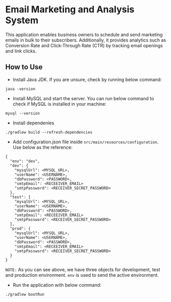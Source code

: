 # Email Marketing and Analysis System

This application enables business owners to schedule and send marketing emails in bulk to their subscribers. Additionally, it provides analytics such as Conversion Rate and Click-Through Rate (CTR) by tracking email openings and link clicks.

## How to Use

-   Install Java JDK. If you are unsure, check by running below command:

```
java -version
```

-   Install MySQL and start the server. You can run below command to check if MySQL is installed in your machine:

```
mysql --version
```

-   Install dependenies

```
./gradlew build --refresh-dependencies
```

-   Add configuration.json file inside `src/main/resources/configuration`. Use below as the reference:

```
{
  "env": "dev",
  "dev": {
    "mysqlUrl": <MYSQL_URL>,
    "userName": <USERNAME>,
    "dbPassword": <PASSWORD>,
    "smtpEmail": <RECEEIVER_EMAIL>
    "smtpPassword": <RECEIVER_SECRET_PASSWORD>
  },
  "test": {
    "mysqlUrl": <MYSQL_URL>,
    "userName": <USERNAME>,
    "dbPassword": <PASSWORD>,
    "smtpEmail": <RECEEIVER_EMAIL>
    "smtpPassword": <RECEIVER_SECRET_PASSWORD>
  },
  "prod": {
    "mysqlUrl": <MYSQL_URL>,
    "userName": <USERNAME>,
    "dbPassword": <PASSWORD>,
    "smtpEmail": <RECEEIVER_EMAIL>
    "smtpPassword": <RECEIVER_SECRET_PASSWORD>
  }
}
```

`NOTE:` As you can see above, we have three objects for development, test and production environment. `env` is used to send the active environment.

-   Run the application with below command:

```
./gradlew bootRun
```
